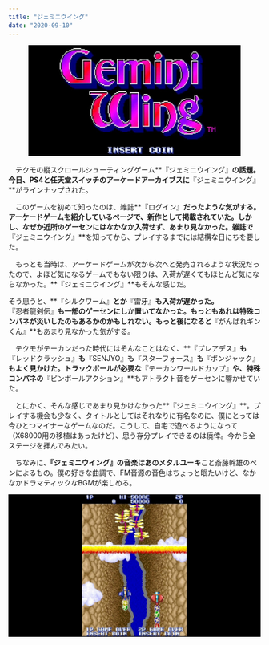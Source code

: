```yaml
---
title: "ジェミニウイング"
date: "2020-09-10"
---
```


<figure>

![](assets/nd454d76a7302_716bcdb483c0d6679f3850455af566d5.jpg)

</figure>

　テクモの縦スクロールシューティングゲーム**『ジェミニウイング』**の話題。今日、PS4と任天堂スイッチのアーケードアーカイブスに**『ジェミニウイング』**がラインナップされた。

　このゲームを初めて知ったのは、雑誌**『ログイン』**だったような気がする。アーケードゲームを紹介しているページで、新作として掲載されていた。しかし、なぜか近所のゲーセンにはなかなか入荷せず、あまり見なかった。雑誌で**『ジェミニウイング』**を知ってから、プレイするまでには結構な日にちを要した。

　もっとも当時は、アーケードゲームが次から次へと発売されるような状況だったので、よほど気になるゲームでもない限りは、入荷が遅くてもほとんど気にならなかった。**『ジェミニウイング』**もそんな感じだ。

そう思うと、**『シルクワーム』**とか**『雷牙』**も入荷が遅かった。**『忍者龍剣伝』**も一部のゲーセンにしか置いてなかった。もっともあれは特殊コンパネが災いしたのもあるかのかもしれない。もっと後になると**『がんばれギンくん』**もあまり見なかった気がする。

　テクモがテーカンだった時代にはそんなことはなく、**『プレアデス』**も**『レッドクラッシュ』**も**『SENJYO』**も**『スターフォース』**も**『ボンジャック』**もよく見かけた。トラックボールが必要な**『テーカンワールドカップ』**や、特殊コンパネの**『ピンボールアクション』**もアトラクト音をゲーセンに響かせていた。

　とにかく、そんな感じであまり見かけなかった**『ジェミニウイング』**。プレイする機会も少なく、タイトルとしてはそれなりに有名なのに、僕にとっては今ひとつマイナーなゲームなのだ。こうして、自宅で遊べるようになって（X68000用の移植はあったけど）、思う存分プレイできるのは僥倖。今から全ステージを拝んでみたい。

　ちなみに、**『ジェミニウイング』**の音楽はあの**メタルユーキ**こと斎藤幹雄のペンによるもの。僕の好きな曲調で、FM音源の音色はちょっと眠たいけど、なかなかドラマティックなBGMが楽しめる。

![画像1](assets/nd454d76a7302_picture_pc_e6c4a4f5b35ea1cf62f51e586aa133fe.jpg)

